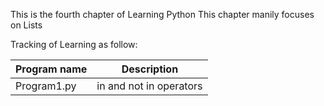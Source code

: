 This is the fourth chapter of Learning Python
This chapter manily focuses on Lists

Tracking of Learning as follow:

| Program name | Description |
| ----- | ----- |
| Program1.py | in and not in operators |